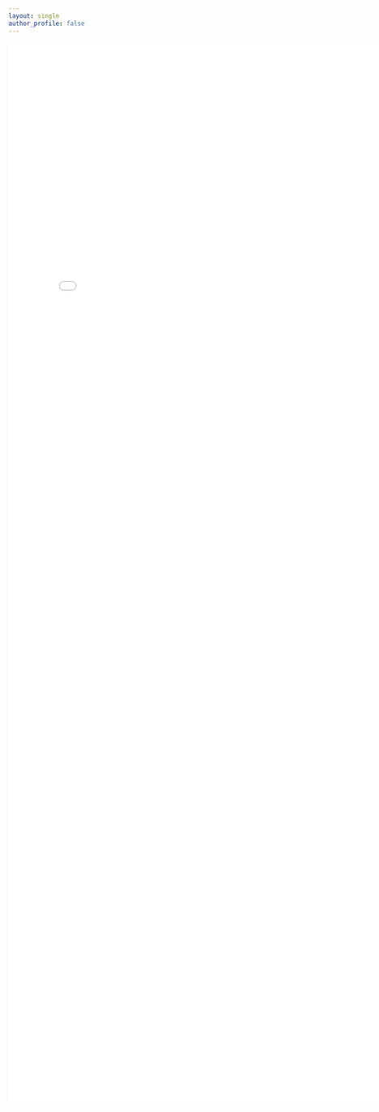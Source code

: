 ```yaml
---
layout: single
author_profile: false
---
```


<embed src="IOP-2017.pdf" width="800px" height="2100px" />
